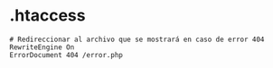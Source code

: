 # .htaccess

```htaccess
# Redireccionar al archivo que se mostrará en caso de error 404
RewriteEngine On
ErrorDocument 404 /error.php
```


